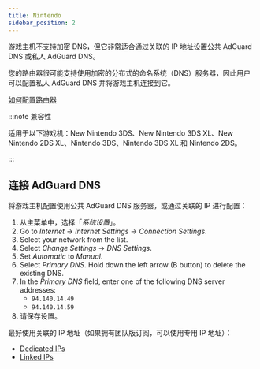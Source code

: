 ```yaml
---
title: Nintendo
sidebar_position: 2
---
```


游戏主机不支持加密 DNS，但它非常适合通过关联的 IP 地址设置公共 AdGuard DNS 或私人 AdGuard DNS。

您的路由器很可能支持使用加密的分布式的命名系统（DNS）服务器，因此用户可以配置私人 AdGuard DNS 并将游戏主机连接到它。

[如何配置路由器](/private-dns/connect-devices/routers/routers.md)

:::note 兼容性

适用于以下游戏机：New Nintendo 3DS、New Nintendo 3DS XL、New Nintendo 2DS XL、Nintendo 3DS、Nintendo 3DS XL 和 Nintendo 2DS。

:::

## 连接 AdGuard DNS

将游戏主机配置使用公共 AdGuard DNS 服务器，或通过关联的 IP 进行配置：

1. 从主菜单中，选择「_系统设置_」。
2. Go to _Internet_ → _Internet Settings_ → _Connection Settings_.
3. Select your network from the list.
4. Select _Change Settings_ → _DNS Settings_.
5. Set _Automatic_ to _Manual_.
6. Select _Primary DNS_. Hold down the left arrow (B button) to delete the existing DNS.
7. In the _Primary DNS_ field, enter one of the following DNS server addresses:
   - `94.140.14.49`
   - `94.140.14.59`
8. 请保存设置。

最好使用关联的 IP 地址（如果拥有团队版订阅，可以使用专用 IP 地址）：

- [Dedicated IPs](/private-dns/connect-devices/other-options/dedicated-ip.md)
- [Linked IPs](/private-dns/connect-devices/other-options/linked-ip.md)
